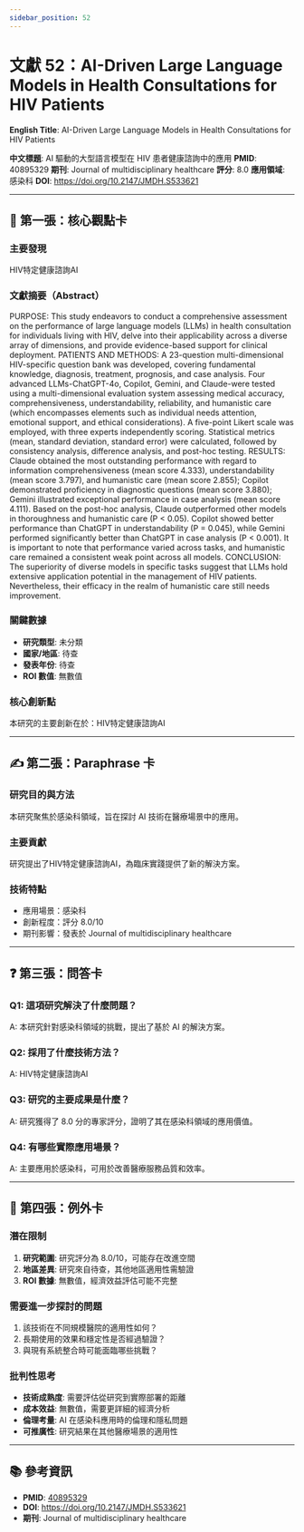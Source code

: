 ```yaml
---
sidebar_position: 52
---
```


# 文獻 52：AI-Driven Large Language Models in Health Consultations for HIV Patients

**English Title**: AI-Driven Large Language Models in Health Consultations for HIV Patients

**中文標題**: AI 驅動的大型語言模型在 HIV 患者健康諮詢中的應用
**PMID**: 40895329
**期刊**: Journal of multidisciplinary healthcare
**評分**: 8.0
**應用領域**: 感染科
**DOI**: https://doi.org/10.2147/JMDH.S533621

---

## 📌 第一張：核心觀點卡

### 主要發現
HIV特定健康諮詢AI

### 文獻摘要（Abstract）
PURPOSE: This study endeavors to conduct a comprehensive assessment on the performance of large language models (LLMs) in health consultation for individuals living with HIV, delve into their applicability across a diverse array of dimensions, and provide evidence-based support for clinical deployment. PATIENTS AND METHODS: A 23-question multi-dimensional HIV-specific question bank was developed, covering fundamental knowledge, diagnosis, treatment, prognosis, and case analysis. Four advanced LLMs-ChatGPT-4o, Copilot, Gemini, and Claude-were tested using a multi-dimensional evaluation system assessing medical accuracy, comprehensiveness, understandability, reliability, and humanistic care (which encompasses elements such as individual needs attention, emotional support, and ethical considerations). A five-point Likert scale was employed, with three experts independently scoring. Statistical metrics (mean, standard deviation, standard error) were calculated, followed by consistency analysis, difference analysis, and post-hoc testing. RESULTS: Claude obtained the most outstanding performance with regard to information comprehensiveness (mean score 4.333), understandability (mean score 3.797), and humanistic care (mean score 2.855); Copilot demonstrated proficiency in diagnostic questions (mean score 3.880); Gemini illustrated exceptional performance in case analysis (mean score 4.111). Based on the post-hoc analysis, Claude outperformed other models in thoroughness and humanistic care (P &lt; 0.05). Copilot showed better performance than ChatGPT in understandability (P = 0.045), while Gemini performed significantly better than ChatGPT in case analysis (P &lt; 0.001). It is important to note that performance varied across tasks, and humanistic care remained a consistent weak point across all models. CONCLUSION: The superiority of diverse models in specific tasks suggest that LLMs hold extensive application potential in the management of HIV patients. Nevertheless, their efficacy in the realm of humanistic care still needs improvement.

### 關鍵數據
- **研究類型**: 未分類
- **國家/地區**: 待查
- **發表年份**: 待查
- **ROI 數值**: 無數值

### 核心創新點
本研究的主要創新在於：HIV特定健康諮詢AI

---

## ✍️ 第二張：Paraphrase 卡

### 研究目的與方法
本研究聚焦於感染科領域，旨在探討 AI 技術在醫療場景中的應用。

### 主要貢獻
研究提出了HIV特定健康諮詢AI，為臨床實踐提供了新的解決方案。

### 技術特點
- 應用場景：感染科
- 創新程度：評分 8.0/10
- 期刊影響：發表於 Journal of multidisciplinary healthcare

---

## ❓ 第三張：問答卡

### Q1: 這項研究解決了什麼問題？
A: 本研究針對感染科領域的挑戰，提出了基於 AI 的解決方案。

### Q2: 採用了什麼技術方法？
A: HIV特定健康諮詢AI

### Q3: 研究的主要成果是什麼？
A: 研究獲得了 8.0 分的專家評分，證明了其在感染科領域的應用價值。

### Q4: 有哪些實際應用場景？
A: 主要應用於感染科，可用於改善醫療服務品質和效率。

---

## 🤔 第四張：例外卡

### 潛在限制
1. **研究範圍**: 研究評分為 8.0/10，可能存在改進空間
2. **地區差異**: 研究來自待查，其他地區適用性需驗證
3. **ROI 數據**: 無數值，經濟效益評估可能不完整

### 需要進一步探討的問題
1. 該技術在不同規模醫院的適用性如何？
2. 長期使用的效果和穩定性是否經過驗證？
3. 與現有系統整合時可能面臨哪些挑戰？

### 批判性思考
- **技術成熟度**: 需要評估從研究到實際部署的距離
- **成本效益**: 無數值，需要更詳細的經濟分析
- **倫理考量**: AI 在感染科應用時的倫理和隱私問題
- **可推廣性**: 研究結果在其他醫療場景的適用性

---

## 📚 參考資訊
- **PMID**: [40895329](https://pubmed.ncbi.nlm.nih.gov/40895329/)
- **DOI**: https://doi.org/10.2147/JMDH.S533621
- **期刊**: Journal of multidisciplinary healthcare
